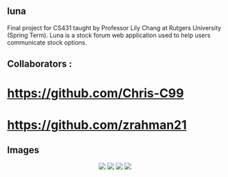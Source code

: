 ## luna

Final project for CS431 taught by Professor Lily Chang at Rutgers University (Spring Term).
Luna is a stock forum web application used to help users communicate stock options.

## Collaborators : 
# https://github.com/Chris-C99
# https://github.com/zrahman21

## Images

<p align="center">
      <img src="https://i.imgur.com/sksTvyZ.png">
      <img src="https://i.imgur.com/1T3Aaar.png">
      <img src="https://i.imgur.com/viKM7pe.png">
      <img src="https://i.imgur.com/2OKL8aB.png">
</p>
